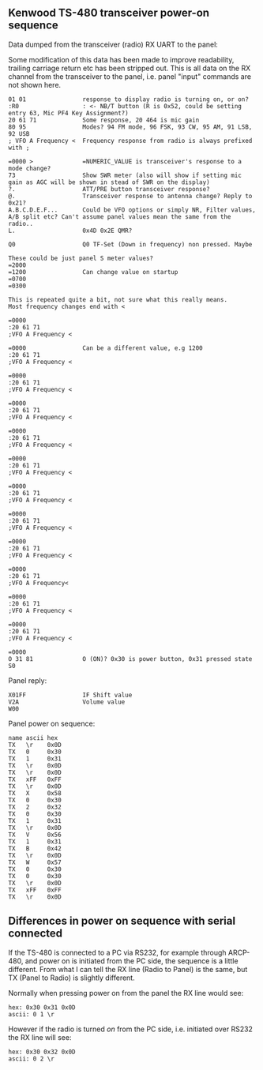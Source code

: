 ﻿## Kenwood TS-480 transceiver power-on sequence

Data dumped from the transceiver (radio) RX UART to the panel:

Some modification of this data has been made to improve readability, trailing carriage return etc has been stripped out.
This is all data on the RX channel from the transceiver to the panel, i.e. panel "input" commands are not shown here.

```
01 01                response to display radio is turning on, or on?
:R0                  : <- NB/T button (R is 0x52, could be setting entry 63, Mic PF4 Key Assignment?)
20 61 71             Some response, 20 464 is mic gain 
80 95                Modes? 94 FM mode, 96 FSK, 93 CW, 95 AM, 91 LSB, 92 USB
; VFO A Frequency <  Frequency response from radio is always prefixed with ;

=0000 >              =NUMERIC_VALUE is transceiver's response to a mode change?
73                   Show SWR meter (also will show if setting mic gain as AGC will be shown in stead of SWR on the display)
?.                   ATT/PRE button transceiver response?
@.                   Transceiver response to antenna change? Reply to 0x21?
A.B.C.D.E.F...       Could be VFO options or simply NR, Filter values, A/B split etc? Can't assume panel values mean the same from the radio..
L.                   0x4D 0x2E QMR?

Q0                   Q0 TF-Set (Down in frequency) non pressed. Maybe 

These could be just panel S meter values?
=2000                
=1200                Can change value on startup
=0700
=0300

This is repeated quite a bit, not sure what this really means.
Most frequency changes end with <

=0000                
:20 61 71
;VFO A Frequency <

=0000                Can be a different value, e.g 1200
:20 61 71
;VFO A Frequency <

=0000
:20 61 71
;VFO A Frequency <

=0000
:20 61 71
;VFO A Frequency <

=0000
:20 61 71
;VFO A Frequency <

=0000
:20 61 71
;VFO A Frequency <

=0000
:20 61 71
;VFO A Frequency <

=0000
:20 61 71
;VFO A Frequency <

=0000
:20 61 71
;VFO A Frequency <

=0000
:20 61 71
;VFO A Frequency<

=0000
:20 61 71
;VFO A Frequency <

=0000
:20 61 71
;VFO A Frequency <

=0000
O 31 81              O (ON)? 0x30 is power button, 0x31 pressed state
S0
```
Panel reply:

```
X01FF                IF Shift value
V2A                  Volume value
W00
```

Panel power on sequence:
```
name ascii hex
TX   \r    0x0D  
TX   0     0x30
TX   1     0x31
TX   \r    0x0D
TX   \r    0x0D
TX   xFF   0xFF
TX   \r    0x0D
TX   X     0x58
TX   0     0x30
TX   2     0x32
TX   0     0x30
TX   1     0x31
TX   \r    0x0D
TX   V     0x56
TX   1     0x31
TX   B     0x42
TX   \r    0x0D
TX   W     0x57
TX   0     0x30
TX   0     0x30
TX   \r    0x0D
TX   xFF   0xFF
TX   \r    0x0D
```

## Differences in power on sequence with serial connected

If the TS-480 is connected to a PC via RS232, for example through ARCP-480, and power on is initiated from the PC side, the sequence is a little different.
From what I can tell the RX line  (Radio to Panel) is the same, but TX (Panel to Radio) is slightly different.

Normally when pressing power on from the panel the RX line would see:
```hex
hex: 0x30 0x31 0x0D
ascii: 0 1 \r
```
However if the radio is turned _on_ from the PC side, i.e. initiated over RS232 the RX line will see:
```hex
hex: 0x30 0x32 0x0D
ascii: 0 2 \r
```
